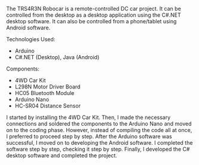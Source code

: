 The TRS4R3N Robocar is a remote-controlled DC car project. It can be controlled from the desktop as a desktop application using the C#.NET desktop software. It can also be controlled from a phone/tablet using Android software.

Technologies Used:
- Arduino
- C#.NET (Desktop), Java (Android)

Components:
- 4WD Car Kit
- L298N Motor Driver Board
- HC05 Bluetooth Module
- Arduino Nano
- HC-SR04 Distance Sensor

I started by installing the 4WD Car Kit. Then, I made the necessary connections and soldered the components to the Arduino Nano and moved on to the coding phase. However, instead of compiling the code all at once, I preferred to proceed step by step. After the Arduino software was successful, I moved on to developing the Android software. I completed the software step by step, checking it step by step. Finally, I developed the C# desktop software and completed the project.
